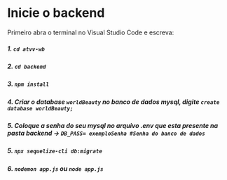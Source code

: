 # Inicie o backend

Primeiro abra o terminal no Visual Studio Code e escreva:
##### 1. `cd atvv-wb`
##### 2. `cd backend`
##### 3. `npm install`
##### 4. Criar o database `worldBeauty` no banco de dados mysql, digite `create database worldBeauty;`
##### 5. Coloque a senha do seu mysql no arquivo .env que esta presente na pasta backend -> `DB_PASS= exemploSenha #Senha do banco de dados`
##### 5. `npx sequelize-cli db:migrate`
##### 6. `nodemon app.js` ou `node app.js`